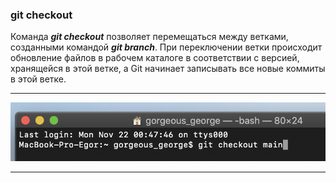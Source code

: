 ### git checkout

Команда ***git checkout*** позволяет перемещаться между ветками, созданными командой ***git branch***. При переключении ветки происходит обновление файлов в рабочем каталоге в соответствии с версией, хранящейся в этой ветке, а Git начинает записывать все новые коммиты в этой ветке.

***

![gitCheckout](assets/img/gitCheckout.png)

***
